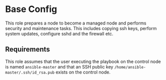 # Base Config

This role prepares a node to become a managed node and performs security and maintenance tasks.
This includes copying ssh keys, perform system updates, configure sshd and the firewall etc.

## Requirements

This role assumes that the user executing the playbook on the control node is named `ansible-master`
and that an SSH public key `/home/ansible-master/.ssh/id_rsa.pub` exists on the control node.
